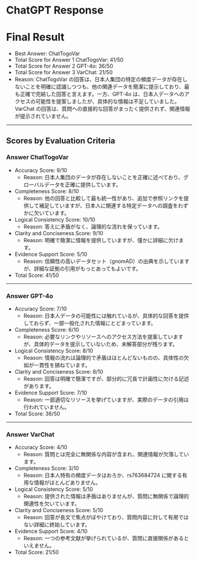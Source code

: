 # ChatGPT Response

# Final Result

- Best Answer: ChatTogoVar
- Total Score for Answer 1 ChatTogoVar: 41/50
- Total Score for Answer 2 GPT-4o: 36/50
- Total Score for Answer 3 VarChat: 21/50
- Reason: ChatTogoVar の回答は、日本人集団の特定の頻度データが存在しないことを明確に認識しつつも、他の関連データを簡潔に提示しており、最も正確で完結した回答と言えます。一方、GPT-4o は、日本人データへのアクセスの可能性を提案しましたが、具体的な情報は不足していました。VarChat の回答は、質問への直接的な回答がまったく提供されず、関連情報が提示されていません。

---

## Scores by Evaluation Criteria

### Answer ChatTogoVar
- Accuracy Score: 9/10
  - Reason: 日本人集団のデータが存在しないことを正確に述べており、グローバルデータを正確に提供しています。
- Completeness Score: 8/10
  - Reason: 他の回答と比較して最も統一性があり、追加で参照リンクを提供して補足していますが、日本人に関連する特定データへの調査をわずかに欠いています。
- Logical Consistency Score: 10/10
  - Reason: 答えに矛盾がなく、論理的な流れを保っています。
- Clarity and Conciseness Score: 9/10
  - Reason: 明確で簡潔に情報を提供していますが、僅かに詳細に欠けます。
- Evidence Support Score: 5/10
  - Reason: 信頼性の高いデータセット（gnomAD）の出典を示していますが、詳細な証拠の引用がもっとあってもよいです。
- Total Score: 41/50

---

### Answer GPT-4o
- Accuracy Score: 7/10
  - Reason: 日本人データの可能性には触れているが、具体的な回答を提供しておらず、一部一般化された情報にとどまっています。
- Completeness Score: 6/10
  - Reason: 必要なリンクやリソースへのアクセス方法を提案していますが、具体的データを提示していないため、未解答部分が残ります。
- Logical Consistency Score: 8/10
  - Reason: 情報の流れは論理的で矛盾はほとんどないものの、具体性の欠如が一貫性を損ねています。
- Clarity and Conciseness Score: 8/10
  - Reason: 回答は明確で簡潔ですが、部分的に冗長で計画性に欠ける記述があります。
- Evidence Support Score: 7/10
  - Reason: 一部適切なリソースを挙げていますが、実際のデータの引用は行われていません。
- Total Score: 36/50

---

### Answer VarChat
- Accuracy Score: 4/10
  - Reason: 質問とは完全に無関係な内容が含まれ、関連情報が欠落しています。
- Completeness Score: 3/10
  - Reason: 日本人特有の頻度データはおろか、rs763684724 に関する有用な情報がほとんどありません。
- Logical Consistency Score: 5/10
  - Reason: 提供された情報は矛盾はありませんが、質問に無関係で論理的関連性を欠いています。
- Clarity and Conciseness Score: 5/10
  - Reason: 回答が長文で焦点がぼやけており、質問内容に対して有用ではない詳細に終始しています。
- Evidence Support Score: 4/10
  - Reason: 一つの参考文献が挙げられているが、質問に直接関係があるといえません。
- Total Score: 21/50
